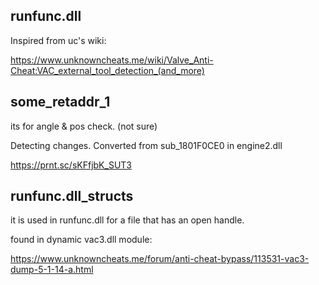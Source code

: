 ## runfunc.dll
Inspired from uc's wiki:

https://www.unknowncheats.me/wiki/Valve_Anti-Cheat:VAC_external_tool_detection_(and_more)

## some_retaddr_1
its for angle & pos check. (not sure)

Detecting changes. Converted from sub_1801F0CE0 in engine2.dll

https://prnt.sc/sKFfjbK_SUT3

## runfunc.dll_structs
it is used in runfunc.dll for a file that has an open handle.

found in dynamic vac3.dll module:

https://www.unknowncheats.me/forum/anti-cheat-bypass/113531-vac3-dump-5-1-14-a.html
